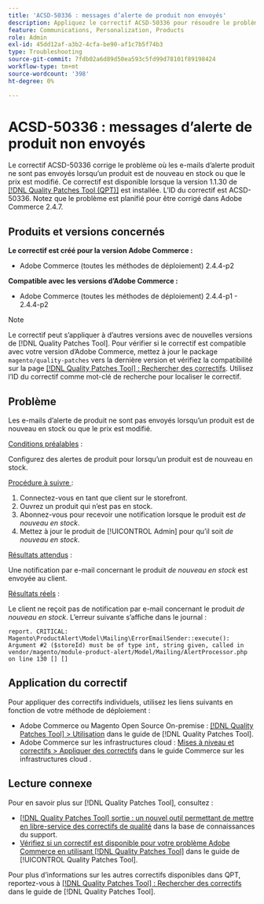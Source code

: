 ```yaml
---
title: 'ACSD-50336 : messages d’alerte de produit non envoyés'
description: Appliquez le correctif ACSD-50336 pour résoudre le problème d’Adobe Commerce où les e-mails d’alerte produit ne sont pas envoyés lorsqu’un produit est de nouveau en stock ou que le prix est modifié.
feature: Communications, Personalization, Products
role: Admin
exl-id: 45dd12af-a3b2-4cfa-be90-af1c7b5f74b3
type: Troubleshooting
source-git-commit: 7fdb02a6d89d50ea593c5fd99d78101f89198424
workflow-type: tm+mt
source-wordcount: '398'
ht-degree: 0%

---
```


# ACSD-50336 : messages d’alerte de produit non envoyés

Le correctif ACSD-50336 corrige le problème où les e-mails d’alerte produit ne sont pas envoyés lorsqu’un produit est de nouveau en stock ou que le prix est modifié. Ce correctif est disponible lorsque la version 1.1.30 de [[!DNL Quality Patches Tool (QPT)]](https://experienceleague.adobe.com/fr/docs/commerce-operations/tools/quality-patches-tool/quality-patches-tool-to-self-serve-quality-patches) est installée. L’ID du correctif est ACSD-50336. Notez que le problème est planifié pour être corrigé dans Adobe Commerce 2.4.7.

## Produits et versions concernés

**Le correctif est créé pour la version Adobe Commerce :**

* Adobe Commerce (toutes les méthodes de déploiement) 2.4.4-p2

**Compatible avec les versions d’Adobe Commerce :**

* Adobe Commerce (toutes les méthodes de déploiement) 2.4.4-p1 - 2.4.4-p2

>[!NOTE]
>
>Le correctif peut s’appliquer à d’autres versions avec de nouvelles versions de [!DNL Quality Patches Tool]. Pour vérifier si le correctif est compatible avec votre version d’Adobe Commerce, mettez à jour le package `magento/quality-patches` vers la dernière version et vérifiez la compatibilité sur la page [[!DNL Quality Patches Tool] : Rechercher des correctifs](https://experienceleague.adobe.com/tools/commerce-quality-patches/index.html?lang=fr). Utilisez l’ID du correctif comme mot-clé de recherche pour localiser le correctif.

## Problème

Les e-mails d’alerte de produit ne sont pas envoyés lorsqu’un produit est de nouveau en stock ou que le prix est modifié.

<u>Conditions préalables</u> :

Configurez des alertes de produit pour lorsqu’un produit est de nouveau en stock.

<u>Procédure à suivre </u> :

1. Connectez-vous en tant que client sur le storefront.
1. Ouvrez un produit qui n’est pas en stock.
1. Abonnez-vous pour recevoir une notification lorsque le produit est *de nouveau en stock*.
1. Mettez à jour le produit de [!UICONTROL Admin] pour qu’il soit _de nouveau en stock_.

<u>Résultats attendus</u> :

Une notification par e-mail concernant le produit *de nouveau en stock* est envoyée au client.

<u>Résultats réels</u> :

Le client ne reçoit pas de notification par e-mail concernant le produit *de nouveau en stock*. L’erreur suivante s’affiche dans le journal :

```
report. CRITICAL: Magento\ProductAlert\Model\Mailing\ErrorEmailSender::execute(): Argument #2 ($storeId) must be of type int, string given, called in vendor/magento/module-product-alert/Model/Mailing/AlertProcessor.php on line 130 [] [] 
```

## Application du correctif

Pour appliquer des correctifs individuels, utilisez les liens suivants en fonction de votre méthode de déploiement :

* Adobe Commerce ou Magento Open Source On-premise : [[!DNL Quality Patches Tool] > Utilisation](/help/tools/quality-patches-tool/usage.md) dans le guide de [!DNL Quality Patches Tool].
* Adobe Commerce sur les infrastructures cloud : [Mises à niveau et correctifs > Appliquer des correctifs](https://experienceleague.adobe.com/docs/commerce-cloud-service/user-guide/develop/upgrade/apply-patches.html?lang=fr) dans le guide Commerce sur les infrastructures cloud .

## Lecture connexe

Pour en savoir plus sur [!DNL Quality Patches Tool], consultez :

* [[!DNL Quality Patches Tool] sortie : un nouvel outil permettant de mettre en libre-service des correctifs de qualité](https://experienceleague.adobe.com/fr/docs/commerce-operations/tools/quality-patches-tool/quality-patches-tool-to-self-serve-quality-patches) dans la base de connaissances du support.
* [Vérifiez si un correctif est disponible pour votre problème Adobe Commerce en utilisant [!DNL Quality Patches Tool]](/help/tools/quality-patches-tool/patches-available-in-qpt/check-patch-for-magento-issue-with-magento-quality-patches.md) dans le guide de [!UICONTROL Quality Patches Tool].


Pour plus d’informations sur les autres correctifs disponibles dans QPT, reportez-vous à [[!DNL Quality Patches Tool] : Rechercher des correctifs](https://experienceleague.adobe.com/tools/commerce-quality-patches/index.html?lang=fr) dans le guide de [!DNL Quality Patches Tool].
